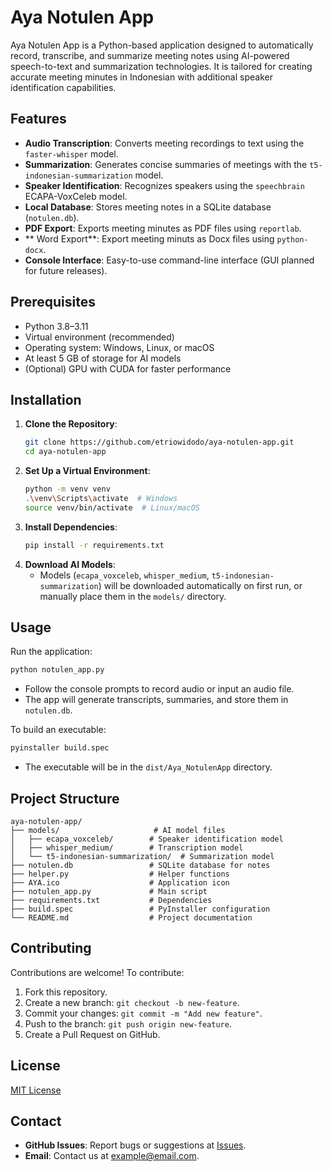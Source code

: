 # Aya Notulen App

Aya Notulen App is a Python-based application designed to automatically record, transcribe, and summarize meeting notes using AI-powered speech-to-text and summarization technologies. It is tailored for creating accurate meeting minutes in Indonesian with additional speaker identification capabilities.


## Features
- **Audio Transcription**: Converts meeting recordings to text using the `faster-whisper` model.
- **Summarization**: Generates concise summaries of meetings with the `t5-indonesian-summarization` model.
- **Speaker Identification**: Recognizes speakers using the `speechbrain` ECAPA-VoxCeleb model.
- **Local Database**: Stores meeting notes in a SQLite database (`notulen.db`).
- **PDF Export**: Exports meeting minutes as PDF files using `reportlab`.
- ** Word Export**: Export meeting minuts as Docx files using  `python-docx`.
- **Console Interface**: Easy-to-use command-line interface (GUI planned for future releases).

## Prerequisites
- Python 3.8–3.11
- Virtual environment (recommended)
- Operating system: Windows, Linux, or macOS
- At least 5 GB of storage for AI models
- (Optional) GPU with CUDA for faster performance

## Installation
1. **Clone the Repository**:
   ```bash
   git clone https://github.com/etriowidodo/aya-notulen-app.git
   cd aya-notulen-app
   ```
2. **Set Up a Virtual Environment**:
   ```bash
   python -m venv venv
   .\venv\Scripts\activate  # Windows
   source venv/bin/activate  # Linux/macOS
   ```
3. **Install Dependencies**:
   ```bash
   pip install -r requirements.txt
   ```
4. **Download AI Models**:
   - Models (`ecapa_voxceleb`, `whisper_medium`, `t5-indonesian-summarization`) will be downloaded automatically on first run, or manually place them in the `models/` directory.

## Usage
Run the application:
```bash
python notulen_app.py
```
- Follow the console prompts to record audio or input an audio file.
- The app will generate transcripts, summaries, and store them in `notulen.db`.

To build an executable:
```bash
pyinstaller build.spec
```
- The executable will be in the `dist/Aya_NotulenApp` directory.

## Project Structure
```
aya-notulen-app/
├── models/                     # AI model files
│   ├── ecapa_voxceleb/        # Speaker identification model
│   ├── whisper_medium/        # Transcription model
│   └── t5-indonesian-summarization/  # Summarization model
├── notulen.db                 # SQLite database for notes
├── helper.py                  # Helper functions
├── AYA.ico                    # Application icon
├── notulen_app.py             # Main script
├── requirements.txt           # Dependencies
├── build.spec                 # PyInstaller configuration
└── README.md                  # Project documentation
```

## Contributing
Contributions are welcome! To contribute:
1. Fork this repository.
2. Create a new branch: `git checkout -b new-feature`.
3. Commit your changes: `git commit -m "Add new feature"`.
4. Push to the branch: `git push origin new-feature`.
5. Create a Pull Request on GitHub.

## License
[MIT License](LICENSE)

## Contact
- **GitHub Issues**: Report bugs or suggestions at [Issues](https://github.com/etriowidodo/aya-notulen-app/issues).
- **Email**: Contact us at example@email.com.
